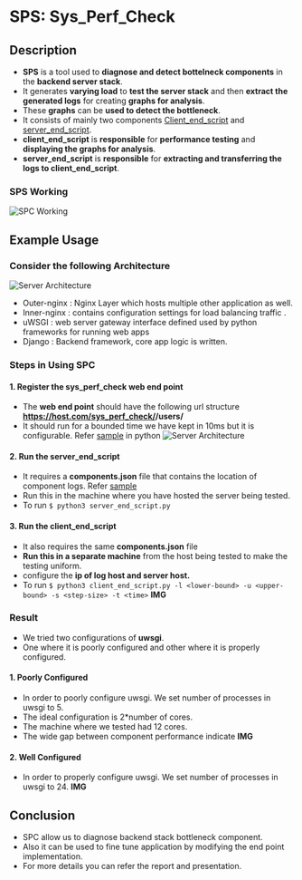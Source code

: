 # SPS: Sys_Perf_Check 
## Description
* **SPS** is a tool used to **diagnose and detect bottelneck components** in the **backend server stack**.
* It generates **varying load** to **test the server stack** and then **extract the generated logs** for creating **graphs for analysis**.
* These **graphs** can be **used to detect the bottleneck**.
* It consists of mainly two components [Client_end_script](https://github.com/jatin-jatin/SPS-Tool-To-Detect-System-Bottleneck/tree/main/client_end_script) and [server_end_script](https://github.com/jatin-jatin/SPS-Tool-To-Detect-System-Bottleneck/tree/main/server_end_script).
* **client_end_script** is **responsible** for **performance testing** and **displaying the graphs for analysis**. 
* **server_end_script** is **responsible** for **extracting and transferring the logs to client_end_script**.
### SPS Working
![SPC Working](https://github.com/jatin-jatin/SPS-Tool-To-Detect-System-Bottleneck/blob/main/pictures/SPC_Design.png)


## Example Usage

### Consider the following Architecture
![Server Architecture](https://github.com/jatin-jatin/SPS-Tool-To-Detect-System-Bottleneck/blob/main/pictures/architecture-new.png)
* Outer-nginx : Nginx Layer which hosts multiple other application as well.
* Inner-nginx : contains configuration settings for load balancing traffic .
* uWSGI : web server gateway interface defined used by python frameworks for running web apps
* Django : Backend framework, core app logic is written.

### Steps in Using SPC

#### 1. Register the sys_perf_check web end point
* The **web end point** should have the following url structure **https://host.com/sys_perf_check/<test-id>/users/**
* It should run for a bounded time we have kept in 10ms but it is configurable. Refer [sample]() in python
![Server Architecture](https://github.com/jatin-jatin/SPS-Tool-To-Detect-System-Bottleneck/blob/main/pictures/endpoint.png)

#### 2. Run the **server_end_script**
* It requires a **components.json** file that contains the location of component logs. Refer [sample]()
* Run this in the machine where you have hosted the server being tested.
* To run ```$ python3 server_end_script.py```

#### 3. Run the **client_end_script**
* It also requires the same **components.json** file
* **Run this in a separate machine** from the host being tested to make the testing uniform.
* configure the **ip of log host and server host.**
* To run ```$ python3 client_end_script.py -l <lower-bound> -u <upper-bound> -s <step-size> -t <time>```
**IMG**

### Result
* We tried two configurations of **uwsgi**. 
* One where it is poorly configured and other where it is properly configured.
#### 1. Poorly Configured 
* In order to poorly configure uwsgi. We set number of processes in uwsgi to 5.
* The ideal configuration is 2*number of cores.
* The machine where we tested had 12 cores.
* The wide gap between component performance indicate 
**IMG**

#### 2. Well Configured 
* In order to properly configure uwsgi. We set number of processes in uwsgi to 24.
**IMG**

## Conclusion
* SPC allow us to diagnose backend stack bottleneck component.
* Also it can be used to fine tune application by modifying the end point implementation.
* For more details you can refer the report and presentation.
